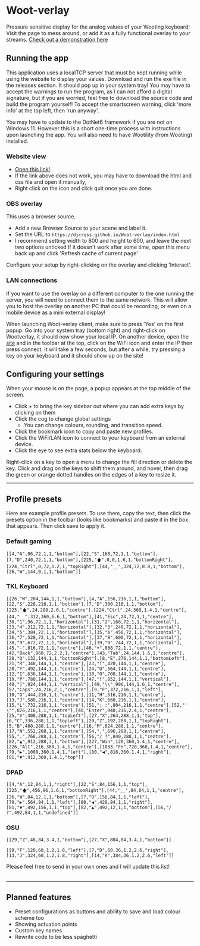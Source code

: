 # Woot-verlay
Pressure sensitive display for the analog values of your Wooting keyboard! Visit the page to mess around, or add it as a fully functional overlay to your streams.
[Check out a demonstration here](https://www.youtube.com/watch?v=62ZL6NmN-KM)

## Running the app
This application uses a localTCP server that must be kept running while using the website to display your values.
Download and run the exe file in the releases section. It should pop up in your system tray!
You may have to accept the warnings to run the program, as I can not afford a digital signature, but if you are worried, feel free to download the source code and build the program yourself! To accept the smartscreen warning, click 'more info' at the top left, then 'run anyway'.

You may have to update to the DotNet6 framework if you are not on Windows 11. However this is a short one-time process with instructions upon launching the app. You will also need to have Wootility (from Wooting) installed.


### Website view
- [Open this link!](https://djcrqss.github.io/Woot-verlay/index.html)
- If the link above does not work, you may have to download the html and css file and open it manually,
- Right click on the icon and click quit once you are done.

### OBS overlay
This uses a browser source.
- Add a new Browser Source to your scene and label it.
- Set the URL to `https://djcrqss.github.io/Woot-verlay/index.html`
- I recommend setting width to 800 and height to 600, and leave the next two options unticked
If it doesn't work after some time, open this menu back up and click 'Refresh cache of current page'

Configure your setup by right-clicking on the overlay and clicking 'Interact'.

### LAN connections
If you want to use the overlay on a different computer to the one running the server, you will need to connect them to the same network. This will allow you to host the overlay on another PC that could be recording, or even on a mobile device as a mini external display!

When launching Woot-verlay client, make sure to press 'Yes' on the first popup. Go into your system tray (bottom right) and right-click on Wootverlay, it should now show your local IP.
On another device, open the [site](https://djcrqss.github.io/Woot-verlay/index.html) and in the toolbar at the top, click on the WiFi icon and enter the IP then press connect. It will take a few seconds, but after a while, try pressing a key on your keyboard and it should show up on the site!


## Configuring your settings
When your mouse is on the page, a popup appears at the top middle of the screen.
- Click + to bring the key sidebar out where you can add extra keys by clicking on them
- Click the cog to change global settings
    - You can change colours, rounding, and transition speed.
- Click the bookmark icon to copy and paste new profiles.
- Click the WiFi/LAN icon to connect to your keyboard from an external device.
- Click the eye to see extra stats below the keyboard.

Right-click on a key to open a menu to change the fill direction or delete the key.
Click and drag on the keys to shift them around, and hover, then drag the green or orange dotted handles on the edges of a key to resize it.

----
## Profile presets
Here are example profile presets. To use them, copy the text, then click the presets option in the toolbar (looks like bookmarks) and paste it in the box that appears. Then click save to apply it.


### Default gaming
```
[[4,"A",96,72,1,1,"bottom"],[22,"S",168,72,1,1,"bottom"],[7,"D",240,72,1,1,"bottom"],[225,"🡅",0,0,1.6,1,"bottomRight"],[224,"Ctrl",0,72,1.2,1,"topRight"],[44,"__",324,72,8.8,1,"bottom"],[26,"W",144,0,1,1,"bottom"]]
```

### TKL Keyboard
```
[[26,"W",204,144,1,1,"bottom"],[4,"A",156,216,1,1,"bottom"],[22,"S",228,216,1,1,"bottom"],[7,"D",300,216,1,1,"bottom"],[225,"🡅",24,288,2.6,1,"centre"],[224,"Ctrl",24,360,1.4,1,"centre"],[44,"__",312,360,6.6,1,"bottom"],[41,"Esc",24,72,1,1,"centre"],[30,"1",96,72,1,1,"horizontal"],[31,"2",168,72,1,1,"horizontal"],[33,"4",312,72,1,1,"horizontal"],[32,"3",240,72,1,1,"horizontal"],[34,"5",384,72,1,1,"horizontal"],[35,"6",456,72,1,1,"horizontal"],[36,"7",528,72,1,1,"horizontal"],[37,"8",600,72,1,1,"horizontal"],[38,"9",672,72,1,1,"horizontal"],[39,"0",744,72,1,1,"horizontal"],[45,"-",816,72,1,1,"centre"],[46,"+",888,72,1,1,"centre"],[42,"Back",960,72,2.2,1,"centre"],[43,"Tab",24,144,1.6,1,"centre"],[20,"Q",132,144,1,1,"bottomRight"],[8,"E",276,144,1,1,"bottomLeft"],[21,"R",348,144,1,1,"centre"],[23,"T",420,144,1,1,"centre"],[28,"Y",492,144,1,1,"centre"],[24,"U",564,144,1,1,"centre"],[12,"I",636,144,1,1,"centre"],[18,"O",708,144,1,1,"centre"],[19,"P",780,144,1,1,"centre"],[47,"[",852,144,1,1,"vertical"],[48,"]",924,144,1,1,"vertical"],[49,"\\",996,144,1.6,1,"centre"],[57,"Caps",24,216,2,1,"centre"],[9,"F",372,216,1,1,"left"],[10,"G",444,216,1,1,"centre"],[11,"H",516,216,1,1,"centre"],[13,"J",588,216,1,1,"centre"],[14,"K",660,216,1,1,"centre"],[15,"L",732,216,1,1,"centre"],[51,"; :",804,216,1,1,"centre"],[52,"' \"",876,216,1,1,"centre"],[40,"Enter",948,216,2.4,1,"centre"],[25,"V",408,288,1,1,"topLeft"],[27,"X",264,288,1,1,"top"],[6,"C",336,288,1,1,"topLeft"],[29,"Z",192,288,1,1,"topRight"],[5,"B",480,288,1,1,"centre"],[16,"M",624,288,1,1,"centre"],[17,"N",552,288,1,1,"centre"],[54,",",696,288,1,1,"centre"],[55,".",768,288,1,1,"centre"],[56,"/ ?",840,288,1,1,"centre"],[82,"▲",912,288,3,1,"bottom"],[227,"Win",120,360,1.4,1,"centre"],[226,"Alt",216,360,1.4,1,"centre"],[1033,"Fn",720,360,1.4,1,"centre"],[79,"▶",1008,360,1.4,1,"left"],[80,"◀",816,360,1.4,1,"right"],[81,"▼",912,360,1.4,1,"top"]]
```

### DPAD
```
[[4,"A",12,84,1,1,"right"],[22,"S",84,156,1,1,"top"],[225,"🡅",456,96,1.6,1,"bottomRight"],[44,"__",84,84,1,1,"centre"],[26,"W",84,12,1,1,"bottom"],[7,"D",156,84,1,1,"left"],[79,"▶",564,84,1,1,"left"],[80,"◀",420,84,1,1,"right"],[81,"▼",492,156,1,1,"top"],[82,"▲",492,12,1,1,"bottom"],[56,"/ ?",492,84,1,1,"undefined"]]
```

### OSU
```
[[29,"Z",48,84,3.4,1,"bottom"],[27,"X",804,84,3.4,1,"bottom"]]
```
```
[[9,"F",120,60,1.2,1.8,"left"],[7,"D",60,36,1.2,2.6,"right"],[13,"J",324,60,1.2,1.8,"right"],[14,"K",384,36,1.2,2.6,"left"]]
```

Please feel free to send in your own ones and I will update this list!
<br><br>

---

## Planned features
- Preset configurations as buttons and ability to save and load colour scheme too
- Showing actuation points
- Custom key names
- Rewrite code to be less spaghetti



